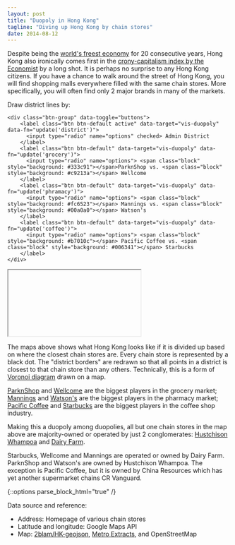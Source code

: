 ```yaml
---
layout: post
title: "Duopoly in Hong Kong"
tagline: "Diving up Hong Kong by chain stores"
date: 2014-08-12
---
```


Despite being the [world's freest economy](http://www.heritage.org/index/explore) for 20 consecutive years, Hong Kong also ironically comes first in the [crony-capitalism index by the Economist](http://www.economist.com/news/international/21599041-countries-where-politically-connected-businessmen-are-most-likely-prosper-planet) by a long shot. It is perhaps no surprise to any Hong Kong citizens. If you have a chance to walk around the street of Hong Kong, you will find shopping malls everywhere filled with the same chain stores. More specifically, you will often find only 2 major brands in many of the markets.

<div class="vis-control">
    <p>Draw district lines by:</p>
    
    <div class="btn-group" data-toggle="buttons">
        <label class="btn btn-default active" data-target="vis-duopoly" data-fn="update('district')">
          <input type="radio" name="options" checked> Admin District
        </label>
        <label class="btn btn-default" data-target="vis-duopoly" data-fn="update('grocery')">
          <input type="radio" name="options"> <span class="block" style="background: #333c91"></span>ParknShop vs. <span class="block" style="background: #c9213a"></span> Wellcome
        </label>
        <label class="btn btn-default" data-target="vis-duopoly" data-fn="update('phramacy')">
          <input type="radio" name="options"> <span class="block" style="background: #fc6523"></span> Mannings vs. <span class="block" style="background: #00a0a0"></span> Watson's
        </label>
        <label class="btn btn-default" data-target="vis-duopoly" data-fn="update('coffee')">
          <input type="radio" name="options"> <span class="block" style="background: #b7010c"></span> Pacific Coffee vs. <span class="block" style="background: #006341"></span> Starbucks
        </label>
    </div>
</div>

<div class="vis">
    <iframe id="vis-duopoly" data-src="http://binaryabacus.github.io/binaryabacus-hk-duopoly/"></iframe>
</div>

The maps above shows what Hong Kong looks like if it is divided up based on where the closest chain stores are. Every chain store is represented by a black dot. The "district borders" are redrawn so that all points in a district is closest to that chain store than any others. Technically, this is a form of [Voronoi diagram](http://en.wikipedia.org/wiki/Voronoi_diagram) drawn on a map.

[ParknShop](http://www.parknshop.com/WebShop/index.do) and [Wellcome](http://www.wellcome.com.hk/wd2shop/en/html/index.html) are the biggest players in the grocery market; [Mannings](http://www.mannings.com.hk/eng/index.html) and [Watson's](http://www.watsons.com.hk/home/) are the biggest players in the pharmacy market; [Pacific Coffee](http://www.pacificcoffee.com/eng/index.php) and [Starbucks](http://www.starbucks.com.hk/) are the biggest players in the coffee shop industry.

Making this a duopoly among duopolies, all but one chain stores in the map above are majority-owned or operated by just 2 conglomerates: [Hustchison Whampoa](http://www.hutchison-whampoa.com/en/global/home.php) and [Dairy Farm](http://www.dairyfarmgroup.com/global/home.htm).

Starbucks, Wellcome and Mannings are operated or owned by Dairy Farm. ParknShop and Watson's are owned by Hustchison Whampoa. The exception is Pacific Coffee, but it is owned by China Resources which has yet another supermarket chains CR Vanguard.


{::options parse_block_html="true" /}
<div class="reference">
Data source and reference:

- Address: Homepage of various chain stores
- Latitude and longitude: Google Maps API
- Map: [2blam/HK-geojson](https://github.com/2blam/HK-geojson), [Metro Extracts](http://metro.teczno.com/#hong-kong), and OpenStreetMap
</div>

